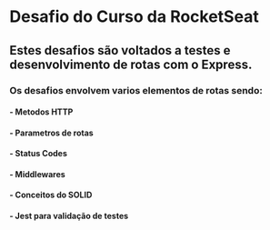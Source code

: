 # Desafio do Curso da RocketSeat 

## Estes desafios são voltados a testes e desenvolvimento de rotas com o Express.

### Os desafios envolvem varios elementos de rotas sendo:

#### - Metodos HTTP
#### - Parametros de rotas
#### - Status Codes
#### - Middlewares
#### - Conceitos do SOLID
#### - Jest para validação de testes


